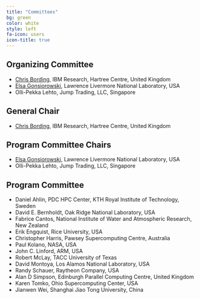 ```yaml
---
title: "Committees"
bg: green
color: white
style: left
fa-icon: users
icon-title: true
---
```


## Organizing Committee

* [Chris Bording](https://researcher.watson.ibm.com/researcher/view.php?person=ibm-Chris.Bording), IBM Research, Hartree Centre, United Kingdom
* [Elsa Gonsiorowski](https://computation.llnl.gov/about/our-people/highlights/elsa-gonsiorowski), Lawrence Livermore National Laboratory, USA
* Olli-Pekka Lehto, Jump Trading, LLC, Singapore

## General Chair

* [Chris Bording](https://researcher.watson.ibm.com/researcher/view.php?person=ibm-Chris.Bording), IBM Research, Hartree Centre, United Kingdom

## Program Committee Chairs

* [Elsa Gonsiorowski](https://computation.llnl.gov/about/our-people/highlights/elsa-gonsiorowski), Lawrence Livermore National Laboratory, USA
* Olli-Pekka Lehto, Jump Trading, LLC, Singapore

## Program Committee

* Daniel Ahlin, PDC HPC Center, KTH Royal Institute of Technology, Sweden
* David E. Bernholdt, Oak Ridge National Laboratory, USA
* Fabrice Cantos, National Institute of Water and Atmospheric Research, New Zealand
* Erik Engquist, Rice University, USA
* Christopher Harris, Pawsey Supercomputing Centre, Australia
* Paul Kolano, NASA, USA
* John C. Linford, ARM, USA
* Robert McLay, TACC University of Texas
* David Montoya, Los Alamos National Laboratory, USA
* Randy Schauer, Raytheon Company, USA
* Alan D Simpson, Edinburgh Parallel Computing Centre, United Kingdom
* Karen Tomko, Ohio Supercomputing Center, USA
* Jianwen Wei, Shanghai Jiao Tong University, China